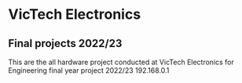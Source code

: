 # VicTech Electronics
## Final projects 2022/23
This are the all hardware project conducted at VicTech Electronics for Engineering final year project 2022/23
192.168.0.1